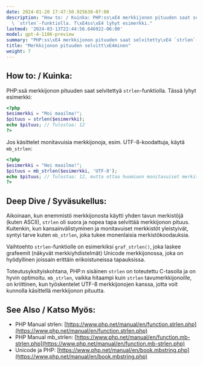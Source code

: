 ```yaml
---
date: 2024-01-20 17:47:50.925638-07:00
description: "How to: / Kuinka: PHP:ss\xE4 merkkijonon pituuden saat selvitetty\xE4\
  \ `strlen`-funktiolla. T\xE4ss\xE4 lyhyt esimerkki."
lastmod: '2024-03-13T22:44:56.646922-06:00'
model: gpt-4-1106-preview
summary: "PHP:ss\xE4 merkkijonon pituuden saat selvitetty\xE4 `strlen`-funktiolla."
title: "Merkkijonon pituuden selvitt\xE4minen"
weight: 7
---
```


## How to: / Kuinka:
PHP:ssä merkkijonon pituuden saat selvitettyä `strlen`-funktiolla. Tässä lyhyt esimerkki:

```php
<?php
$esimerkki = "Moi maailma!";
$pituus = strlen($esimerkki);
echo $pituus; // Tulostaa: 12
?>
```

Jos käsittelet monitavuisia merkkijonoja, esim. UTF-8-koodattuja, käytä `mb_strlen`:

```php
<?php
$esimerkki = "Hei maailma!";
$pituus = mb_strlen($esimerkki, 'UTF-8');
echo $pituus; // Tulostaa: 12, mutta ottaa huomioon monitavuiset merkit
?>
```

## Deep Dive / Syväsukellus:
Aikoinaan, kun enemmistö merkkijonosta käytti yhden tavun merkistöjä (kuten ASCII), `strlen` oli suora ja nopea tapa selvittää merkkijonon pituus. Kuitenkin, kun kansainvälistyminen ja monitavuiset merkkistöt yleistyivät, syntyi tarve kuten `mb_strlen`, joka tukee monenlaisia merkistökoodauksia.

Vaihtoehto `strlen`-funktiolle on esimerkiksi `graf_strlen()`, joka laskee grafeemit (näkyvät merkkiyhdistelmät) Unicode merkkijonossa, joka on hyödyllinen joissain erittäin erikoistuneissa tapauksissa.

Toteutusyksityiskohtana, PHP:n sisäinen `strlen` on toteutettu C-tasolla ja on hyvin optimoitu. `mb_strlen`, vaikka hitaampi kuin `strlen` tavumerkkijonoille, on kriittinen, kun työskentelet UTF-8 merkkijonojen kanssa, jotta voit kunnolla käsittellä merkkijonon pituutta.

## See Also / Katso Myös:
- PHP Manual strlen: [https://www.php.net/manual/en/function.strlen.php](https://www.php.net/manual/en/function.strlen.php)
- PHP Manual mb_strlen: [https://www.php.net/manual/en/function.mb-strlen.php](https://www.php.net/manual/en/function.mb-strlen.php)
- Unicode ja PHP: [https://www.php.net/manual/en/book.mbstring.php](https://www.php.net/manual/en/book.mbstring.php)
